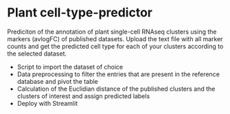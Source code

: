 # Plant cell-type-predictor
Prediciton of the annotation of plant single-cell RNAseq clusters using the markers (avlogFC) of published datasets.
Upload the text file with all marker counts and get the predicted cell type for each of your clusters according to the selected dataset.

-	Script to import the dataset of choice
-	Data preprocessing to filter the entries that are present in the reference database and pivot the table
-	Calculation of the Euclidian distance of the published clusters and the clusters of interest and assign predicted labels
-	Deploy with Streamlit
